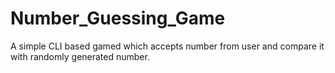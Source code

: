 # Number_Guessing_Game
 A simple CLI based gamed which accepts number from user and compare it with randomly generated number.
